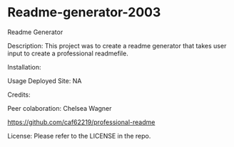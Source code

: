 # Readme-generator-2003

Readme Generator

Description: This project was to create a readme generator that takes user input to create a professional readmefile.

Installation: 


Usage Deployed Site: NA

Credits:

Peer colaboration: Chelsea Wagner

https://github.com/caf62219/professional-readme

License: Please refer to the LICENSE in the repo.